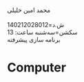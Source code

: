  محمد امین خلیلی<br>                                       
ش.د=140212028012<br>
سکشن=سه‌شنبه ساعت: 13<br>
 برنامه سازی پیشرفته
# Computer
